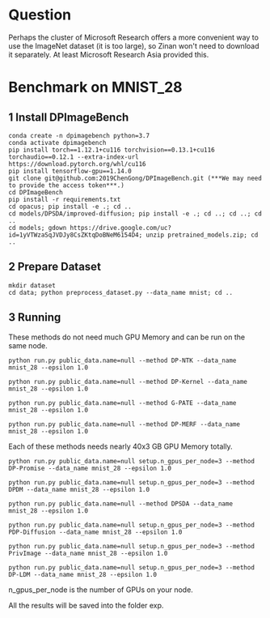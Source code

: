 <!-- <div align=center> -->
  
# Question

Perhaps the cluster of Microsoft Research offers a more convenient way to use the ImageNet dataset (it is too large), so Zinan won't need to download it separately. At least Microsoft Research Asia provided this.

# Benchmark on MNIST_28

## 1 Install DPImageBench

 ```
conda create -n dpimagebench python=3.7
conda activate dpimagebench
pip install torch==1.12.1+cu116 torchvision==0.13.1+cu116 torchaudio==0.12.1 --extra-index-url https://download.pytorch.org/whl/cu116
pip install tensorflow-gpu==1.14.0
git clone git@github.com:2019ChenGong/DPImageBench.git (***We may need to provide the access token***.)
cd DPImageBench
pip install -r requirements.txt
cd opacus; pip install -e .; cd ..
cd models/DPSDA/improved-diffusion; pip install -e .; cd ..; cd ..; cd ..
cd models; gdown https://drive.google.com/uc?id=1yVTWzaSqJVDJy8CsZKtqDoBNeM6154D4; unzip pretrained_models.zip; cd ..
 ```

## 2 Prepare Dataset

 ```
mkdir dataset
cd data; python preprocess_dataset.py --data_name mnist; cd ..
 ```

## 3 Running

These methods do not need much GPU Memory and can be run on the same node.

```
python run.py public_data.name=null --method DP-NTK --data_name mnist_28 --epsilon 1.0
```
```
python run.py public_data.name=null --method DP-Kernel --data_name mnist_28 --epsilon 1.0
```
```
python run.py public_data.name=null --method G-PATE --data_name mnist_28 --epsilon 1.0
```
```
python run.py public_data.name=null --method DP-MERF --data_name mnist_28 --epsilon 1.0
```

Each of these methods needs nearly 40x3 GB GPU Memory totally.

```
python run.py public_data.name=null setup.n_gpus_per_node=3 --method DP-Promise --data_name mnist_28 --epsilon 1.0
```
```
python run.py public_data.name=null setup.n_gpus_per_node=3 --method DPDM --data_name mnist_28 --epsilon 1.0
```
```
python run.py public_data.name=null --method DPSDA --data_name mnist_28 --epsilon 1.0
```
```
python run.py public_data.name=null setup.n_gpus_per_node=3 --method PDP-Diffusion --data_name mnist_28 --epsilon 1.0
```
```
python run.py public_data.name=null setup.n_gpus_per_node=3 --method PrivImage --data_name mnist_28 --epsilon 1.0
```
```
python run.py public_data.name=null setup.n_gpus_per_node=3 --method DP-LDM --data_name mnist_28 --epsilon 1.0
```

n_gpus_per_node is the number of GPUs on your node.

All the results will be saved into the folder exp.